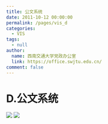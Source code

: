 ```yaml
---
title: 公文系统
date: 2011-10-12 00:00:00
permalink: /pages/vis_d
categories: 
  - VIS
tags: 
  - null
author: 
  name: 西南交通大学党政办公室
  link: https://office.swjtu.edu.cn/
comment: false
---
```



# D.公文系统

![](/img/vis/58.jpg)
![](/img/vis/59.jpg)
